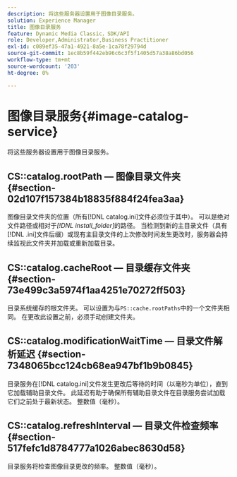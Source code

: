 ```yaml
---
description: 将这些服务器设置用于图像目录服务。
solution: Experience Manager
title: 图像目录服务
feature: Dynamic Media Classic，SDK/API
role: Developer,Administrator,Business Practitioner
exl-id: c089ef35-47a1-4921-8a5e-1ca78f29794d
source-git-commit: 1ec8b59f442eb96c6c3f5f1405d57a38a86bd056
workflow-type: tm+mt
source-wordcount: '203'
ht-degree: 0%

---
```


# 图像目录服务{#image-catalog-service}

将这些服务器设置用于图像目录服务。

## CS::catalog.rootPath — 图像目录文件夹 {#section-02d107f157384b18835f884f24fea3aa}

图像目录文件夹的位置（所有[!DNL catalog.ini]文件必须位于其中）。 可以是绝对文件路径或相对于&#x200B;*[!DNL install_folder]*&#x200B;的路径。 当检测到新的主目录文件（具有[!DNL .ini]文件后缀）或现有主目录文件的上次修改时间发生更改时，服务器会持续监视此文件夹并加载或重新加载目录。

## CS::catalog.cacheRoot — 目录缓存文件夹 {#section-73e499c3a5974f1aa4251e70272ff503}

目录系统缓存的根文件夹。 可以设置为与`PS::cache.rootPaths`中的一个文件夹相同。 在更改此设置之前，必须手动创建文件夹。

## CS::catalog.modificationWaitTime — 目录文件解析延迟 {#section-7348065bcc124cb68ea947bf1b9b0845}

目录服务在[!DNL catalog.ini]文件发生更改后等待的时间（以毫秒为单位），直到它加载辅助目录文件。 此延迟有助于确保所有辅助目录文件在目录服务尝试加载它们之前处于最新状态。 整数值（毫秒）。

## CS::catalog.refreshInterval — 目录文件检查频率 {#section-517fefc1d8784777a1026abec8630d58}

目录服务将检查图像目录更改的频率。 整数值（毫秒）。
